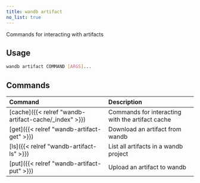 ```yaml
---
title: wandb artifact
no_list: true
---
```


Commands for interacting with artifacts

## Usage

```bash
wandb artifact COMMAND [ARGS]...
```

## Commands

| Command | Description |
| :--- | :--- |
| [cache]({{< relref "wandb-artifact-cache/_index" >}}) | Commands for interacting with the artifact cache |
| [get]({{< relref "wandb-artifact-get" >}}) | Download an artifact from wandb |
| [ls]({{< relref "wandb-artifact-ls" >}}) | List all artifacts in a wandb project |
| [put]({{< relref "wandb-artifact-put" >}}) | Upload an artifact to wandb |
